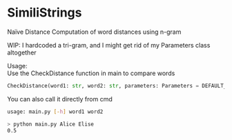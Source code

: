 # SimiliStrings
Naïve Distance Computation of word distances using n-gram 

WIP: I hardcoded a tri-gram, and I might get rid of my Parameters class altogether 


Usage:  
Use the CheckDistance function in main to compare words
```python
CheckDistance(word1: str, word2: str, parameters: Parameters = DEFAULT_PARAMETERS)    

``` 

You can also call it directly from cmd
```bash
usage: main.py [-h] word1 word2

> python main.py Alice Elise  
0.5
```  

